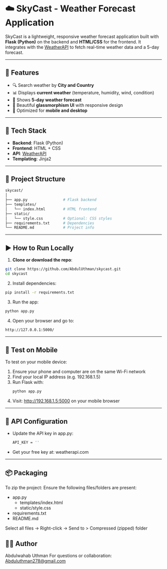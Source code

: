 # ☁️ SkyCast - Weather Forecast Application

SkyCast is a lightweight, responsive weather forecast application built with **Flask (Python)** on the backend and **HTML/CSS** for the frontend. It integrates with the [WeatherAPI](https://www.weatherapi.com/) to fetch real-time weather data and a 5-day forecast.

---

## 🌟 Features

- 🔍 Search weather by **City and Country**
- 📊 Displays **current weather** (temperature, humidity, wind, condition)
- 📅 Shows **5-day weather forecast**
- 🎨 Beautiful **glassmorphism UI** with responsive design
- 📱 Optimized for **mobile and desktop**

---

## 🧰 Tech Stack

- **Backend**: Flask (Python)
- **Frontend**: HTML + CSS
- **API**: [WeatherAPI](https://weatherapi.com)
- **Templating**: Jinja2

---

## 📂 Project Structure
```bash
skycast/
│
├── app.py                # Flask backend
├── templates/
│   └── index.html        # HTML frontend
├── static/
│   └── style.css         # Optional: CSS styles
├── requirements.txt      # Dependencies
└── README.md             # Project info
```

---

## ▶️ How to Run Locally

1. **Clone or download the repo**:
```bash
git clone https://github.com/AbdulUthman/skycast.git
cd skycast
```
2. Install dependencies:
```bash
pip install -r requirements.txt
```
3. Run the app:
```bash
python app.py
```
4. Open your browser and go to:
```bash
http://127.0.0.1:5000/
```

---

## 📱 Test on Mobile
To test on your mobile device:

1. Ensure your phone and computer are on the same Wi-Fi network
2. Find your local IP address (e.g. 192.168.1.5)
3. Run Flask with:
    ``` bash
    python app.py
4. Visit: http://192.168.1.5:5000 on your mobile browser

---

## 🔑 API Configuration
- Update the API key in app.py:
    ```bash
    API_KEY = ''
- Get your free key at: weatherapi.com

---

## 📦 Packaging
To zip the project:
Ensure the following files/folders are present:
- app.py
    - templates/index.html
    - static/style.css
- requirements.txt
- README.md

Select all files → Right-click → Send to > Compressed (zipped) folder

## 🧑‍💻 Author
Abdulwahab Uthman
For questions or collaboration: Abduluthman278@gmail.com

